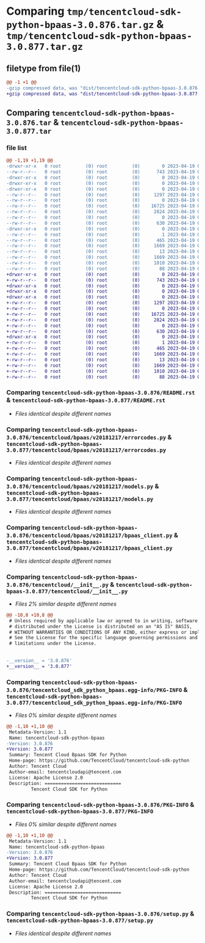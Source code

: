 # Comparing `tmp/tencentcloud-sdk-python-bpaas-3.0.876.tar.gz` & `tmp/tencentcloud-sdk-python-bpaas-3.0.877.tar.gz`

## filetype from file(1)

```diff
@@ -1 +1 @@
-gzip compressed data, was "dist/tencentcloud-sdk-python-bpaas-3.0.876.tar", last modified: Wed Apr 19 00:18:39 2023, max compression
+gzip compressed data, was "dist/tencentcloud-sdk-python-bpaas-3.0.877.tar", last modified: Wed Apr 19 09:06:48 2023, max compression
```

## Comparing `tencentcloud-sdk-python-bpaas-3.0.876.tar` & `tencentcloud-sdk-python-bpaas-3.0.877.tar`

### file list

```diff
@@ -1,19 +1,19 @@
-drwxr-xr-x   0 root         (0) root         (0)        0 2023-04-19 00:18:39.000000 tencentcloud-sdk-python-bpaas-3.0.876/
--rw-r--r--   0 root         (0) root         (0)      743 2023-04-19 00:18:39.000000 tencentcloud-sdk-python-bpaas-3.0.876/README.rst
-drwxr-xr-x   0 root         (0) root         (0)        0 2023-04-19 00:18:39.000000 tencentcloud-sdk-python-bpaas-3.0.876/tencentcloud/
-drwxr-xr-x   0 root         (0) root         (0)        0 2023-04-19 00:18:39.000000 tencentcloud-sdk-python-bpaas-3.0.876/tencentcloud/bpaas/
-drwxr-xr-x   0 root         (0) root         (0)        0 2023-04-19 00:18:39.000000 tencentcloud-sdk-python-bpaas-3.0.876/tencentcloud/bpaas/v20181217/
--rw-r--r--   0 root         (0) root         (0)     1297 2023-04-19 00:18:39.000000 tencentcloud-sdk-python-bpaas-3.0.876/tencentcloud/bpaas/v20181217/errorcodes.py
--rw-r--r--   0 root         (0) root         (0)        0 2023-04-19 00:18:39.000000 tencentcloud-sdk-python-bpaas-3.0.876/tencentcloud/bpaas/v20181217/__init__.py
--rw-r--r--   0 root         (0) root         (0)    16725 2023-04-19 00:18:39.000000 tencentcloud-sdk-python-bpaas-3.0.876/tencentcloud/bpaas/v20181217/models.py
--rw-r--r--   0 root         (0) root         (0)     2824 2023-04-19 00:18:39.000000 tencentcloud-sdk-python-bpaas-3.0.876/tencentcloud/bpaas/v20181217/bpaas_client.py
--rw-r--r--   0 root         (0) root         (0)        0 2023-04-19 00:18:39.000000 tencentcloud-sdk-python-bpaas-3.0.876/tencentcloud/bpaas/__init__.py
--rw-r--r--   0 root         (0) root         (0)      630 2023-04-19 00:18:39.000000 tencentcloud-sdk-python-bpaas-3.0.876/tencentcloud/__init__.py
-drwxr-xr-x   0 root         (0) root         (0)        0 2023-04-19 00:18:39.000000 tencentcloud-sdk-python-bpaas-3.0.876/tencentcloud_sdk_python_bpaas.egg-info/
--rw-r--r--   0 root         (0) root         (0)        1 2023-04-19 00:18:39.000000 tencentcloud-sdk-python-bpaas-3.0.876/tencentcloud_sdk_python_bpaas.egg-info/dependency_links.txt
--rw-r--r--   0 root         (0) root         (0)      465 2023-04-19 00:18:39.000000 tencentcloud-sdk-python-bpaas-3.0.876/tencentcloud_sdk_python_bpaas.egg-info/SOURCES.txt
--rw-r--r--   0 root         (0) root         (0)     1669 2023-04-19 00:18:39.000000 tencentcloud-sdk-python-bpaas-3.0.876/tencentcloud_sdk_python_bpaas.egg-info/PKG-INFO
--rw-r--r--   0 root         (0) root         (0)       13 2023-04-19 00:18:39.000000 tencentcloud-sdk-python-bpaas-3.0.876/tencentcloud_sdk_python_bpaas.egg-info/top_level.txt
--rw-r--r--   0 root         (0) root         (0)     1669 2023-04-19 00:18:39.000000 tencentcloud-sdk-python-bpaas-3.0.876/PKG-INFO
--rw-r--r--   0 root         (0) root         (0)     1010 2023-04-19 00:18:39.000000 tencentcloud-sdk-python-bpaas-3.0.876/setup.py
--rw-r--r--   0 root         (0) root         (0)       88 2023-04-19 00:18:39.000000 tencentcloud-sdk-python-bpaas-3.0.876/setup.cfg
+drwxr-xr-x   0 root         (0) root         (0)        0 2023-04-19 09:06:48.000000 tencentcloud-sdk-python-bpaas-3.0.877/
+-rw-r--r--   0 root         (0) root         (0)      743 2023-04-19 09:06:48.000000 tencentcloud-sdk-python-bpaas-3.0.877/README.rst
+drwxr-xr-x   0 root         (0) root         (0)        0 2023-04-19 09:06:48.000000 tencentcloud-sdk-python-bpaas-3.0.877/tencentcloud/
+drwxr-xr-x   0 root         (0) root         (0)        0 2023-04-19 09:06:48.000000 tencentcloud-sdk-python-bpaas-3.0.877/tencentcloud/bpaas/
+drwxr-xr-x   0 root         (0) root         (0)        0 2023-04-19 09:06:48.000000 tencentcloud-sdk-python-bpaas-3.0.877/tencentcloud/bpaas/v20181217/
+-rw-r--r--   0 root         (0) root         (0)     1297 2023-04-19 09:06:48.000000 tencentcloud-sdk-python-bpaas-3.0.877/tencentcloud/bpaas/v20181217/errorcodes.py
+-rw-r--r--   0 root         (0) root         (0)        0 2023-04-19 09:06:48.000000 tencentcloud-sdk-python-bpaas-3.0.877/tencentcloud/bpaas/v20181217/__init__.py
+-rw-r--r--   0 root         (0) root         (0)    16725 2023-04-19 09:06:48.000000 tencentcloud-sdk-python-bpaas-3.0.877/tencentcloud/bpaas/v20181217/models.py
+-rw-r--r--   0 root         (0) root         (0)     2824 2023-04-19 09:06:48.000000 tencentcloud-sdk-python-bpaas-3.0.877/tencentcloud/bpaas/v20181217/bpaas_client.py
+-rw-r--r--   0 root         (0) root         (0)        0 2023-04-19 09:06:48.000000 tencentcloud-sdk-python-bpaas-3.0.877/tencentcloud/bpaas/__init__.py
+-rw-r--r--   0 root         (0) root         (0)      630 2023-04-19 09:06:48.000000 tencentcloud-sdk-python-bpaas-3.0.877/tencentcloud/__init__.py
+drwxr-xr-x   0 root         (0) root         (0)        0 2023-04-19 09:06:48.000000 tencentcloud-sdk-python-bpaas-3.0.877/tencentcloud_sdk_python_bpaas.egg-info/
+-rw-r--r--   0 root         (0) root         (0)        1 2023-04-19 09:06:48.000000 tencentcloud-sdk-python-bpaas-3.0.877/tencentcloud_sdk_python_bpaas.egg-info/dependency_links.txt
+-rw-r--r--   0 root         (0) root         (0)      465 2023-04-19 09:06:48.000000 tencentcloud-sdk-python-bpaas-3.0.877/tencentcloud_sdk_python_bpaas.egg-info/SOURCES.txt
+-rw-r--r--   0 root         (0) root         (0)     1669 2023-04-19 09:06:48.000000 tencentcloud-sdk-python-bpaas-3.0.877/tencentcloud_sdk_python_bpaas.egg-info/PKG-INFO
+-rw-r--r--   0 root         (0) root         (0)       13 2023-04-19 09:06:48.000000 tencentcloud-sdk-python-bpaas-3.0.877/tencentcloud_sdk_python_bpaas.egg-info/top_level.txt
+-rw-r--r--   0 root         (0) root         (0)     1669 2023-04-19 09:06:48.000000 tencentcloud-sdk-python-bpaas-3.0.877/PKG-INFO
+-rw-r--r--   0 root         (0) root         (0)     1010 2023-04-19 09:06:48.000000 tencentcloud-sdk-python-bpaas-3.0.877/setup.py
+-rw-r--r--   0 root         (0) root         (0)       88 2023-04-19 09:06:48.000000 tencentcloud-sdk-python-bpaas-3.0.877/setup.cfg
```

### Comparing `tencentcloud-sdk-python-bpaas-3.0.876/README.rst` & `tencentcloud-sdk-python-bpaas-3.0.877/README.rst`

 * *Files identical despite different names*

### Comparing `tencentcloud-sdk-python-bpaas-3.0.876/tencentcloud/bpaas/v20181217/errorcodes.py` & `tencentcloud-sdk-python-bpaas-3.0.877/tencentcloud/bpaas/v20181217/errorcodes.py`

 * *Files identical despite different names*

### Comparing `tencentcloud-sdk-python-bpaas-3.0.876/tencentcloud/bpaas/v20181217/models.py` & `tencentcloud-sdk-python-bpaas-3.0.877/tencentcloud/bpaas/v20181217/models.py`

 * *Files identical despite different names*

### Comparing `tencentcloud-sdk-python-bpaas-3.0.876/tencentcloud/bpaas/v20181217/bpaas_client.py` & `tencentcloud-sdk-python-bpaas-3.0.877/tencentcloud/bpaas/v20181217/bpaas_client.py`

 * *Files identical despite different names*

### Comparing `tencentcloud-sdk-python-bpaas-3.0.876/tencentcloud/__init__.py` & `tencentcloud-sdk-python-bpaas-3.0.877/tencentcloud/__init__.py`

 * *Files 2% similar despite different names*

```diff
@@ -10,8 +10,8 @@
 # Unless required by applicable law or agreed to in writing, software
 # distributed under the License is distributed on an "AS IS" BASIS,
 # WITHOUT WARRANTIES OR CONDITIONS OF ANY KIND, either express or implied.
 # See the License for the specific language governing permissions and
 # limitations under the License.
 
 
-__version__ = '3.0.876'
+__version__ = '3.0.877'
```

### Comparing `tencentcloud-sdk-python-bpaas-3.0.876/tencentcloud_sdk_python_bpaas.egg-info/PKG-INFO` & `tencentcloud-sdk-python-bpaas-3.0.877/tencentcloud_sdk_python_bpaas.egg-info/PKG-INFO`

 * *Files 0% similar despite different names*

```diff
@@ -1,10 +1,10 @@
 Metadata-Version: 1.1
 Name: tencentcloud-sdk-python-bpaas
-Version: 3.0.876
+Version: 3.0.877
 Summary: Tencent Cloud Bpaas SDK for Python
 Home-page: https://github.com/TencentCloud/tencentcloud-sdk-python
 Author: Tencent Cloud
 Author-email: tencentcloudapi@tencent.com
 License: Apache License 2.0
 Description: ============================
         Tencent Cloud SDK for Python
```

### Comparing `tencentcloud-sdk-python-bpaas-3.0.876/PKG-INFO` & `tencentcloud-sdk-python-bpaas-3.0.877/PKG-INFO`

 * *Files 0% similar despite different names*

```diff
@@ -1,10 +1,10 @@
 Metadata-Version: 1.1
 Name: tencentcloud-sdk-python-bpaas
-Version: 3.0.876
+Version: 3.0.877
 Summary: Tencent Cloud Bpaas SDK for Python
 Home-page: https://github.com/TencentCloud/tencentcloud-sdk-python
 Author: Tencent Cloud
 Author-email: tencentcloudapi@tencent.com
 License: Apache License 2.0
 Description: ============================
         Tencent Cloud SDK for Python
```

### Comparing `tencentcloud-sdk-python-bpaas-3.0.876/setup.py` & `tencentcloud-sdk-python-bpaas-3.0.877/setup.py`

 * *Files identical despite different names*

